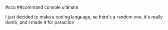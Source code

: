 #ccu
##command console ultimate

I just decided to make a coding language, so here's a random one, it's really dumb, and I made it for paractice
